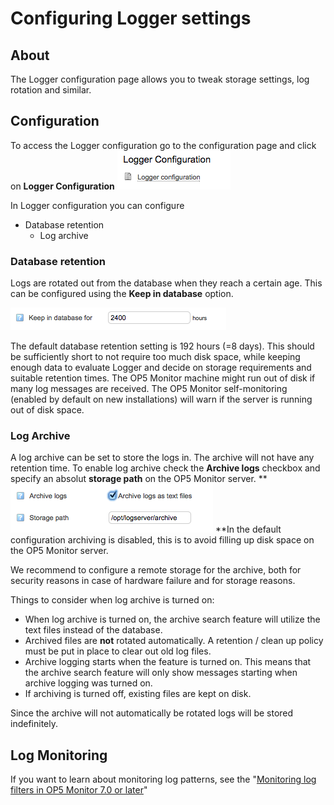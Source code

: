 # Configuring Logger settings

## About

The Logger configuration page allows you to tweak storage settings, log rotation and similar.

## Configuration

To access the Logger configuration go to the configuration page and click on **Logger Configuration**
![](attachments/16482382/16679128.png)

In Logger configuration you can configure

- Database retention
  - Log archive

### Database retention

Logs are rotated out from the database when they reach a certain age.
This can be configured using the **Keep in database** option.

![](attachments/16482382/16679127.png)

The default database retention setting is 192 hours (=8 days). This should be sufficiently short to not require too much disk space, while keeping enough data to evaluate Logger and decide on storage requirements and suitable retention times. The OP5 Monitor machine might run out of disk if many log messages are received. The OP5 Monitor self-monitoring (enabled by default on new installations) will warn if the server is running out of disk space.

### Log Archive

A log archive can be set to store the logs in. The archive will not have any retention time.
To enable log archive check the **Archive logs** checkbox and specify an absolut **storage path** on the OP5 Monitor server.
**
![](attachments/16482382/16679126.png)
**In the default configuration archiving is disabled, this is to avoid filling up disk space on the OP5 Monitor server.

We recommend to configure a remote storage for the archive, both for security reasons in case of hardware failure and for storage reasons.

Things to consider when log archive is turned on:

- When log archive is turned on, the archive search feature will utilize the text files instead of the database.
- Archived files are **not** rotated automatically. A retention / clean up policy must be put in place to clear out old log files.
- Archive logging starts when the feature is turned on. This means that the archive search feature will only show messages starting when archive logging was turned on.
- If archiving is turned off, existing files are kept on disk.

Since the archive will not automatically be rotated logs will be stored indefinitely.

## Log Monitoring

If you want to learn about monitoring log patterns, see the "[Monitoring log filters in OP5 Monitor 7.0 or later](https://kb.op5.com/display/HOWTOs/Monitoring+log+filters+in+Monitor+7.0+or+higher)"
